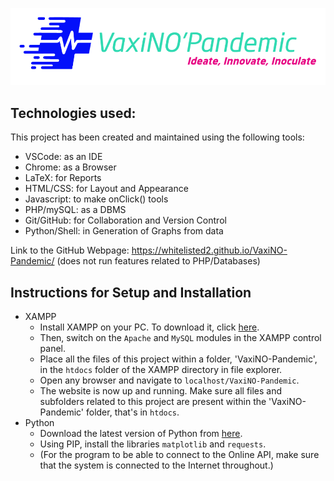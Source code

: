 
![Logo Image](/images/light_logo.png)

## Technologies used:
This project has been created and maintained using the following tools:
- VSCode: as an IDE
- Chrome: as a Browser
- LaTeX: for Reports
- HTML/CSS: for Layout and Appearance
- Javascript: to make onClick() tools
- PHP/mySQL: as a DBMS
- Git/GitHub: for Collaboration and Version Control
- Python/Shell: in Generation of Graphs from data

Link to the GitHub Webpage: https://whitelisted2.github.io/VaxiNO-Pandemic/ (does not run features related to PHP/Databases)


## Instructions for Setup and Installation
- XAMPP
  - Install XAMPP on your PC. To download it, click [here](https://www.apachefriends.org/download.html).
  - Then, switch on the ```Apache``` and ```MySQL``` modules in the XAMPP control panel.
  - Place all the files of this project within a folder, 'VaxiNO-Pandemic', in the ```htdocs``` folder of the XAMPP directory in file explorer.
  - Open any browser and navigate to ```localhost/VaxiNO-Pandemic```.
  - The website is now up and running. Make sure all files and subfolders related to this project are present within the 'VaxiNO-Pandemic' folder, that's in ```htdocs```.
- Python
  - Download the latest version of Python from [here](https://www.python.org/downloads/).
  - Using PIP, install the libraries ```matplotlib``` and ```requests```.
  - (For the program to be able to connect to the Online API, make sure that the system is connected to the Internet throughout.)
